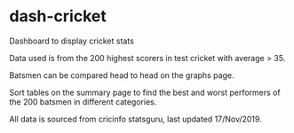# dash-cricket
 Dashboard to display cricket stats
 
 Data used is from the 200 highest scorers in test cricket with average > 35.
 
 Batsmen can be compared head to head on the graphs page.
 
 Sort tables on the summary page to find the best and worst performers of the 200 batsmen in different categories.
 
 All data is sourced from cricinfo statsguru, last updated 17/Nov/2019.
